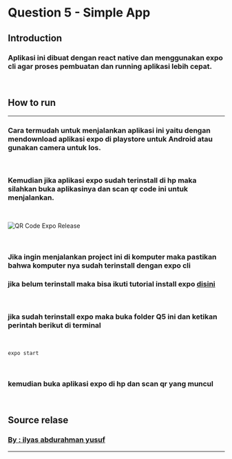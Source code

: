 # Question 5 - Simple App

## Introduction
### Aplikasi ini dibuat dengan react native dan menggunakan expo cli agar proses pembuatan dan running aplikasi lebih cepat.

<br>

## How to run
<hr>


### Cara termudah untuk menjalankan aplikasi ini yaitu dengan mendownload aplikasi expo di playstore untuk Android atau gunakan camera untuk Ios.

<br>

### Kemudian jika aplikasi expo sudah terinstall di hp maka silahkan buka aplikasinya dan scan qr code ini untuk menjalankan.

<br>

![QR Code Expo Release](https://raw.githubusercontent.com/hikaaam/questions/main/Q5/assets/images/release.png)

<br>

### Jika ingin menjalankan project ini di komputer maka pastikan bahwa komputer nya sudah terinstall dengan expo cli

### jika belum terinstall maka bisa ikuti tutorial install expo [disini](https://docs.expo.io/get-started/installation/)

<br>

### jika sudah terinstall expo maka buka folder Q5 ini dan ketikan perintah berikut di terminal

<br>

```
expo start
```

<br>

### kemudian buka aplikasi expo di hp dan scan qr yang muncul

<br>

## Source relase
### [By : ilyas abdurahman yusuf](https://expo.io/@ilyasyusuf01/projects/task-management)
<hr>
